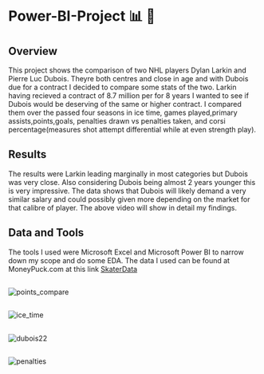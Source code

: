 # Power-BI-Project :bar_chart: 🏒

## Overview
This project shows the comparison of two NHL players Dylan Larkin and Pierre Luc Dubois. Theyre both centres and close in age and with Dubois due for a contract I decided to compare some stats of the two. Larkin having recieved a contract of 8.7 million per for 8 years I wanted to see if Dubois would be deserving of the same or higher contract. I compared them over the passed four seasons in ice time, games played,primary assists,points,goals, penalties drawn vs penalties taken, and corsi percentage(measures shot attempt differential while at even strength play).

## Results 
The results were Larkin leading marginally in most categories but Dubois was very close. Also considering Dubois being almost 2 years younger this is very impressive. The data shows that Dubois will likely demand a very similar salary and could possibly given more depending on the market for that calibre of player. The above video will show in detail my findings.

## Data and Tools
The tools I used were Microsoft Excel and Microsoft Power BI to narrow down my scope and do some EDA. 
The data I used can be found at MoneyPuck.com at this link
[SkaterData](https://moneypuck.com/data.htm)
##

![points_compare](https://user-images.githubusercontent.com/123023771/233257470-0a37209b-c4f7-4b94-af07-4093e1c0d508.jpg)
##

![ice_time](https://user-images.githubusercontent.com/123023771/233257745-89abcb45-8d2e-4252-aaf9-904164a5512f.jpg)
##
![dubois22](https://user-images.githubusercontent.com/123023771/233257774-31f03a7c-a280-47b7-91f0-4d5a518e53d9.jpg)
##
![penalties](https://user-images.githubusercontent.com/123023771/233257798-a7fabf24-b67b-48cb-945c-f05982dea3e1.jpg)
